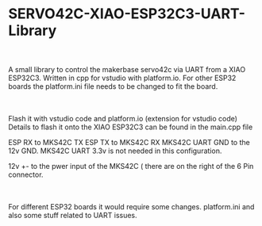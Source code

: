# SERVO42C-XIAO-ESP32C3-UART-Library
</br></br>
A small library to control the makerbase servo42c via UART from a XIAO ESP32C3. Written in cpp for vstudio with platform.io. For other ESP32 boards the platform.ini file needs to be changed to fit the board.

</br></br>
Flash it with vstudio code and platform.io (extension for vstudio code)
Details to flash it onto the XIAO ESP32C3 can be found in the main.cpp file

ESP RX to MKS42C TX
ESP TX to MKS42C RX
MKS42C UART GND to the 12v GND.
MKS42C UART 3.3v is not needed in this configuration.

12v +- to the pwer input of the MKS42C ( there are on the right of the 6 Pin connector.

</br></br>
For different ESP32 boards it would require some changes. platform.ini and also some stuff related to UART issues.
